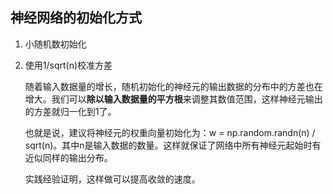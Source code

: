 ## 神经网络的初始化方式

1. 小随机数初始化
    

2. 使用1/sqrt(n)校准方差

    随着输入数据量的增长，随机初始化的神经元的输出数据的分布中的方差也在增大。我们可以**除以输入数据量的平方根**来调整其数值范围，这样神经元输出的方差就归一化到1了。
    
    也就是说，建议将神经元的权重向量初始化为：w = np.random.randn(n) / sqrt(n)。其中n是输入数据的数量。这样就保证了网络中所有神经元起始时有近似同样的输出分布。
    
    实践经验证明，这样做可以提高收敛的速度。